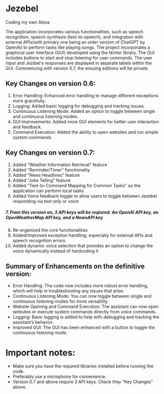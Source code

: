 # Jezebel
Coding my own Alexa




The application incorporates various functionalities, such as speech recognition, speech synthesis (text-to-speech), and integration with external APIs(with primary one being an older version of ChatGPT by OpenAI) to perform tasks like playing songs. The project incorporates a graphical user interface (GUI) developed using the tkinter library. The GUI includes buttons to start and stop listening for user commands. The user input and Jezibel's responses are displayed in separate labels within the GUI.
Commencing with version 0.7, the ensuing editions will be private.



## Key Changes on version 0.6:
  1. Error Handling: Enhanced error handling to manage different exceptions more gracefully.
  2. Logging: Added basic logging for debugging and tracking issues.
  3. Continuous Listening Mode: Added an option to toggle between single and continuous listening modes.
  4. GUI Improvements: Added more GUI elements for better user interaction and feedback.
  5. Command Execution: Added the ability to open websites and run simple system commands.

## Key Changes on version 0.7:
  1. Added "Weather Information Retrieval" feature
  2. Added "Reminder/Timer" functionality
  3. Added "News Headlines" feature
  4. Added "Joke Telling" feature
  5. Added "Text-to-Command Mapping for Common Tasks" so the application can perform local tasks
  6. Added Voice feedback toggle to allow users to toggle between Jezebel responding via text only or voice
#####  7. From this version on, 3 API keys will be reqiured: An OpenAI API key, an OpenWeatherMap API key, and a NewsAPI key
  8. Re-organized the core functionalities
  9. Added/improved exception handling; especially for external APIs and speech recognition errors.
  10. Added dynamic voice selection that provides an option to change the voice dynamically instead of hardcoding it
      
## Summary of Enhancements on the definitive version:
  - Error Handling: The code now includes more robust error handling, which will help in troubleshooting any issues that arise.
  - Continuous Listening Mode: You can now toggle between single and continuous listening modes for more versatility.
  - Website Opening and Command Execution: The assistant can now open websites or execute system commands directly from voice commands.
  - Logging: Basic logging is added to help with debugging and tracking the assistant’s behavior.
  - Improved GUI: The GUI has been enhanced with a button to toggle the continuous listening mode.


# Important notes:
- Make sure you have the required libraries installed before running the code.
- Preferably use a microphone for convenience.
- Version 0.7 and above require 3 API keys. Check they "Key Changes" above.

